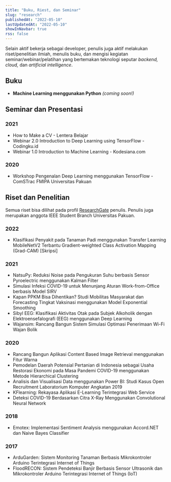 ```yaml
---
title: "Buku, Riest, dan Seminar"
slug: "research"
publishedAt: "2022-05-10"
lastUpdatedAt: "2022-05-10"
showInNavbar: true
rss: false
---
```


Selain aktif bekerja sebagai developer, penulis juga aktif melakukan riset/penelitian ilmiah, menulis buku, dan mengisi kegiatan seminar/webinar/pelatihan yang bertemakan teknologi seputar _backend, cloud,_ dan _artificial intelligence_.

## Buku

- **Machine Learning menggunakan Python** _(coming soon!)_

## Seminar dan Presentasi

### 2021

- How to Make a CV - Lentera Belajar
- Webinar 2.0 Introduction to Deep Learning using TensorFlow - Codingku.id
- Webinar 1.0 Introduction to Machine Learning - Kodesiana.com

### 2020

- Workshop Pengenalan Deep Learning menggunakan TensorFlow - ComSTrac FMIPA Universitas Pakuan

## Riset dan Penelitian

Semua riset bisa dilihat pada profil [ResearchGate](https://www.researchgate.net/profile/Fahmi_Noor_Fiqri/research) penulis. Penulis juga merupakan anggota IEEE Student Branch Universitas Pakuan.

### 2022

- Klasifikasi Penyakit pada Tanaman Padi menggunakan Transfer Learning MobileNetV2 Terbantu Gradient-weighted Class Activation Mapping (Grad-CAM) [Skripsi]

### 2021

- NatsuPy: Reduksi Noise pada Pengukuran Suhu berbasis Sensor Pyroelectric menggunakan Kalman Filter
- Simulasi Infeksi COVID-19 untuk Menunjang Aturan Work-from-Office berbasis Model SIRV
- Kapan PPKM Bisa Dihentikan? Studi Mobilitas Masyarakat dan Forecasting Tingkat Vaksinasi menggunakan Model Exponential Smoothing
- Sibyl EEG: Klasifikasi Aktivitas Otak pada Subjek Alkoholik dengan Elektroensefalografi (EEG) menggunakan Deep Learning
- Wajansim: Rancang Bangun Sistem Simulasi Optimasi Penerimaan Wi-Fi Wajan Bolik

### 2020

- Rancang Bangun Aplikasi Content Based Image Retrieval menggunakan Fitur Warna
- Pemodelan Daerah Potensial Pertanian di Indonesia sebagai Usaha Restorasi Ekonomi pada Masa Pandemi COVID-19 menggunakan Metode Hierarchical Clustering
- Analisis dan Visualisasi Data menggunakan Power BI: Studi Kasus Open Recruitment Laboratorium Komputer Angkatan 2019
- KFlearning: Rekayasa Aplikasi E-Learning Terintegrasi Web Service
- Deteksi COVID-19 Berdasarkan Citra X-Ray Menggunakan Convolutional Neural Network

### 2018

- Emotex: Implementasi Sentiment Analysis menggunakan Accord.NET dan Naive Bayes Classifier

### 2017

- ArduGarden: Sistem Monitoring Tanaman Berbasis Mikrokontroler Arduino Terintegrasi Internet of Things
- FloodRECON: Sistem Pendeteksi Banjir Berbasis Sensor Ultrasonik dan Mikrokontroler Arduino Terintegrasi Internet of Things (IoT)
